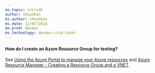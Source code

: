 ```yaml
---
ms.topic: include
author: shashban
ms.author: shashban
ms.date: 12/07/2018
ms.prod: devops
ms.technology: devops-cicd-tasks
---
```


<a name="argroup"></a>
#### How do I create an Azure Resource Group for testing?

See [Using the Azure Portal to manage your Azure resources](/azure/azure-resource-manager/management/manage-resources-portal)
and [Azure Resource Manager - Creating a Resource Group and a VNET](https://www.cicoria.com/azure-resource-manager-creating-a-resource-group-and-a-vnet/).